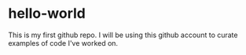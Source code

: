 # hello-world

This is my first github repo. I will be using this github account to curate examples of code I've worked on.
